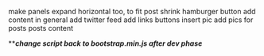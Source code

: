 make panels expand horizontal too, to fit post
shrink hamburger button
add content in general
  add twitter feed
  add links buttons
  insert pic
  add pics for posts
  posts content

*******change script back to bootstrap.min.js after dev phase*****